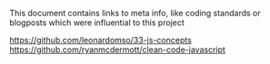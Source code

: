 This document contains links to meta info, like coding standards or blogposts which were influential to this project

https://github.com/leonardomso/33-js-concepts
https://github.com/ryanmcdermott/clean-code-javascript

